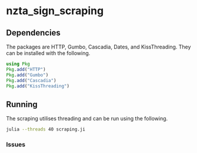 # nzta_sign_scraping

## Dependencies
The packages are HTTP, Gumbo, Cascadia, Dates, and KissThreading.
They can be installed with the following.

```julia
using Pkg
Pkg.add("HTTP")
Pkg.add("Gumbo")
Pkg.add("Cascadia")
Pkg.add("KissThreading")
```

## Running
The scraping utilises threading and can be run using the following.

```bash
julia --threads 40 scraping.ji
```

### Issues

